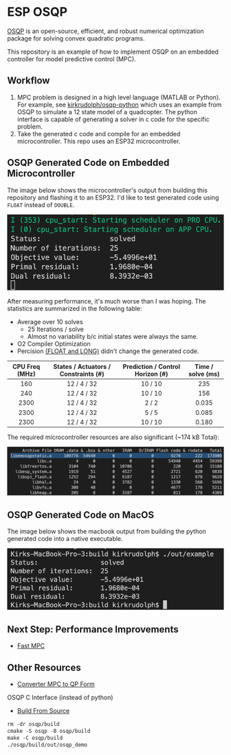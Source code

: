 # ESP OSQP
[OSQP](https://osqp.org/) is an open-source, efficient, and robust numerical optimization package for solving convex quadratic programs. 

This repository is an example of how to implement OSQP on an embedded controller for model predictive control (MPC).

## Workflow
1. MPC problem is designed in a high level language (MATLAB or Python). For example, see [kirkrudolph/osqp-python](https://github.com/kirkrudolph/osqp-python) which uses an example from OSQP to simulate a 12 state model of a quadcopter. The python interface is capable of generating a solver in c code for the specific problem.
2. Take the generated c code and compile for an embedded microcontroller. This repo uses an ESP32 microcontroller.

## OSQP Generated Code on Embedded Microcontroller

The image below shows the microcontroller's output from building this repository and flashing it to an ESP32. I'd like to test generated code using `FLOAT` instead of `DOUBLE`.

![esp_output](image/esp32_output.png)

After measuring performance, it's much worse than I was hoping. The statistics are summarized in the following table:

- Average over 10 solves
  - 25 Iterations / solve
  - Almost no variability b/c initial states were always the same.
- O2 Compiler Optimization
- Percision [(FLOAT and LONG)](https://osqp.org/docs/codegen/python.html#codegen) didn't change the generated code.

| CPU Freq (MHz) | States / Actuators / Constraints (#) | Prediction / Control Horizon (#) | Time / solve (ms) |
|:--------------:|:------------------------------------:|:--------------------------------:|:-----------------:|
|       160      |             12 / 4 / 32              |             10 / 10              |        235        |
|       240      |             12 / 4 / 32              |             10 / 10              |        156        |
|      2300      |             12 / 4 / 32              |              2 /  2              |      0.035        |
|      2300      |             12 / 4 / 32              |              5 /  5              |      0.085        |
|      2300      |             12 / 4 / 32              |             10 / 10              |      0.180        |


The required microcontroller resources are also significant (~174 kB Total):

![storage](image/esp32_size.png)

## OSQP Generated Code on MacOS

The image below shows the macbook output from building the python generated code into a native executable.

![mac_output](image/mac_output.png)

## Next Step: Performance Improvements
- [Fast MPC](https://web.stanford.edu/~boyd/papers/pdf/fast_mpc.pdf)

## Other Resources
- [Converter MPC to QP Form](https://robotology.github.io/osqp-eigen/md_pages_mpc.html)

OSQP C Interface (instead of python)
- [Build From Source](https://osqp.org/docs/get_started/sources.html#build-the-binaries)

```
rm -dr osqp/build
cmake -S osqp -B osqp/build
make -C osqp/build
./osqp/build/out/osqp_demo
```
